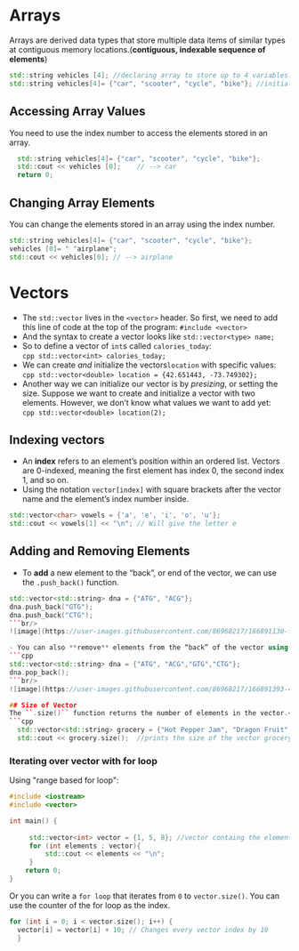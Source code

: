 # Arrays
Arrays are derived data types that store multiple data items of similar types at contiguous memory locations.(**contiguous, indexable sequence of elements**)
```cpp
std::string vehicles [4]; //declaring array to store up to 4 variables.
std::string vehicles[4]= {"car", "scooter", "cycle", "bike"}; //initializing the array
```
## Accessing Array Values
You need to use the index number to access the elements stored in an array. 
```cpp
  std::string vehicles[4]= {"car", "scooter", "cycle", "bike"};
  std::cout << vehicles [0];    // --> car   
  return 0;
```
## Changing Array Elements
You can change the elements stored in an array using the index number. 
```cpp
std::string vehicles[4]= {"car", "scooter", "cycle", "bike"};
vehicles [0]= " "airplane";
std::cout << vehicles[0]; // --> airplane  
```
# Vectors
- The ``std::vector`` lives in the ``<vector>`` header. So first, we need to add this line of code at the top of the program: ``#include <vector>``
- And the syntax to create a vector looks like ``std::vector<type> name;``
- So to define a vector of ``int``s called ``calories_today``: <br/>
``cpp
std::vector<int> calories_today;
``
- We can create *and* initialize the vectors``location`` with specific values:<br/>
``cpp
std::vector<double> location = {42.651443, -73.749302};
``
- Another way we can initialize our vector is by *presizing*, or setting the size. Suppose we want to create and initialize a vector with two elements. However, we don’t know what values we want to add yet:<br/>
``cpp
std::vector<double> location(2);
``
## Indexing vectors
- An **index** refers to an element’s position within an ordered list. Vectors are 0-indexed, meaning the first element has index 0, the second index 1, and so on.
- Using the notation ``vector[index]`` with square brackets after the vector name and the element’s index number inside.<br/>
```cpp
std::vector<char> vowels = {'a', 'e', 'i', 'o', 'u'};
std::cout << vowels[1] << "\n"; // Will give the letter e
```

## Adding and Removing Elements
- To **add** a new element to the “back”, or end of the vector, we can use the ``.push_back()`` function.<br/>
```cpp
std::vector<std::string> dna = {"ATG", "ACG"};
dna.push_back("GTG");
dna.push_back("CTG");
```br/>
![image](https://user-images.githubusercontent.com/86968217/166891130-f30e3e3f-4a6f-45b9-9998-b9dd5f8d94ba.png)

- You can also **remove** elements from the “back” of the vector using **.pop_back()**.<br/>
```cpp
std::vector<std::string> dna = {"ATG", "ACG","GTG","CTG"};
dna.pop_back();
```br/>
![image](https://user-images.githubusercontent.com/86968217/166891393-47c71c4c-416d-414a-a54c-a784cb11e821.png)

## Size of Vector
The ``.size()`` function returns the number of elements in the vector.<br/>
```cpp
  std::vector<std::string> grocery = {"Hot Pepper Jam", "Dragon Fruit", "Brussel Sprouts"};
  std::cout << grocery.size();  //prints the size of the vector grocery
```

### Iterating over vector with for loop
Using "range based for loop":<br/>
```cpp
#include <iostream>
#include <vector>

int main() {
    
     std::vector<int> vector = {1, 5, 8}; //vector containg the elements 1,5,8
     for (int elements : vector){
         std::cout << elements << "\n";
     }
    return 0;
}
```

Or you can write a ``for loop`` that iterates from ``0`` to ``vector.size()``. You can use the counter of the for loop as the index.<br/>
```cpp
for (int i = 0; i < vector.size(); i++) {
  vector[i] = vector[i] + 10; // Changes every vector index by 10
  }
```
